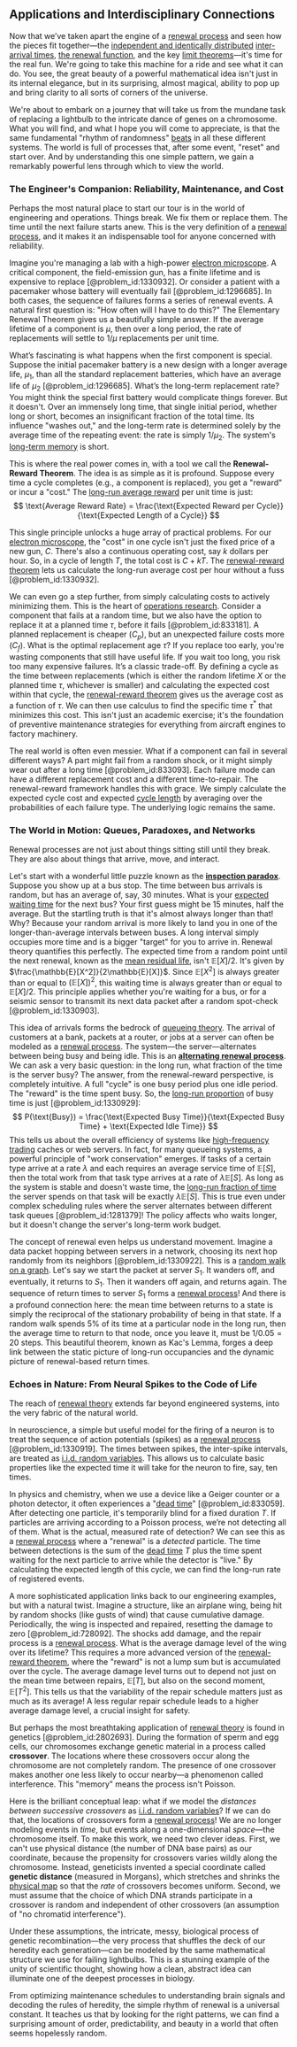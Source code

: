 ## Applications and Interdisciplinary Connections

Now that we’ve taken apart the engine of a [renewal process](@article_id:275220) and seen how the pieces fit together—the [independent and identically distributed](@article_id:168573) [inter-arrival times](@article_id:198603), [the renewal function](@article_id:274898), and the key [limit theorems](@article_id:188085)—it's time for the real fun. We're going to take this machine for a ride and see what it can do. You see, the great beauty of a powerful mathematical idea isn't just in its internal elegance, but in its surprising, almost magical, ability to pop up and bring clarity to all sorts of corners of the universe.

We're about to embark on a journey that will take us from the mundane task of replacing a lightbulb to the intricate dance of genes on a chromosome. What you will find, and what I hope you will come to appreciate, is that the same fundamental "rhythm of randomness" [beats](@article_id:191434) in all these different systems. The world is full of processes that, after some event, "reset" and start over. And by understanding this one simple pattern, we gain a remarkably powerful lens through which to view the world.

### The Engineer's Companion: Reliability, Maintenance, and Cost

Perhaps the most natural place to start our tour is in the world of engineering and operations. Things break. We fix them or replace them. The time until the next failure starts anew. This is the very definition of a [renewal process](@article_id:275220), and it makes it an indispensable tool for anyone concerned with reliability.

Imagine you're managing a lab with a high-power [electron microscope](@article_id:161166). A critical component, the field-emission gun, has a finite lifetime and is expensive to replace [@problem_id:1330932]. Or consider a patient with a pacemaker whose battery will eventually fail [@problem_id:1296685]. In both cases, the sequence of failures forms a series of renewal events. A natural first question is: "How often will I have to do this?" The Elementary Renewal Theorem gives us a beautifully simple answer. If the average lifetime of a component is $\mu$, then over a long period, the rate of replacements will settle to $1/\mu$ replacements per unit time.

What’s fascinating is what happens when the first component is special. Suppose the initial pacemaker battery is a new design with a longer average life, $\mu_1$, than all the standard replacement batteries, which have an average life of $\mu_2$ [@problem_id:1296685]. What’s the long-term replacement rate? You might think the special first battery would complicate things forever. But it doesn't. Over an immensely long time, that single initial period, whether long or short, becomes an insignificant fraction of the total time. Its influence "washes out," and the long-term rate is determined solely by the average time of the repeating event: the rate is simply $1/\mu_2$. The system's [long-term memory](@article_id:169355) is short.

This is where the real power comes in, with a tool we call the **Renewal-Reward Theorem**. The idea is as simple as it is profound. Suppose every time a cycle completes (e.g., a component is replaced), you get a "reward" or incur a "cost." The [long-run average reward](@article_id:275622) per unit time is just:
$$ \text{Average Reward Rate} = \frac{\text{Expected Reward per Cycle}}{\text{Expected Length of a Cycle}} $$

This single principle unlocks a huge array of practical problems. For our [electron microscope](@article_id:161166), the "cost" in one cycle isn't just the fixed price of a new gun, $C$. There's also a continuous operating cost, say $k$ dollars per hour. So, in a cycle of length $T$, the total cost is $C + kT$. The [renewal-reward theorem](@article_id:261732) lets us calculate the long-run average cost per hour without a fuss [@problem_id:1330932].

We can even go a step further, from simply calculating costs to actively minimizing them. This is the heart of [operations research](@article_id:145041). Consider a component that fails at a random time, but we also have the option to replace it at a planned time $\tau$, before it fails [@problem_id:833181]. A planned replacement is cheaper ($C_p$), but an unexpected failure costs more ($C_f$). What is the optimal replacement age $\tau$? If you replace too early, you're wasting components that still have useful life. If you wait too long, you risk too many expensive failures. It’s a classic trade-off. By defining a cycle as the time between replacements (which is either the random lifetime $X$ or the planned time $\tau$, whichever is smaller) and calculating the expected cost within that cycle, the [renewal-reward theorem](@article_id:261732) gives us the average cost as a function of $\tau$. We can then use calculus to find the specific time $\tau^*$ that minimizes this cost. This isn't just an academic exercise; it's the foundation of preventive maintenance strategies for everything from aircraft engines to factory machinery.

The real world is often even messier. What if a component can fail in several different ways? A part might fail from a random shock, or it might simply wear out after a long time [@problem_id:833093]. Each failure mode can have a different replacement cost and a different time-to-repair. The renewal-reward framework handles this with grace. We simply calculate the expected cycle cost and expected [cycle length](@article_id:272389) by averaging over the probabilities of each failure type. The underlying logic remains the same.

### The World in Motion: Queues, Paradoxes, and Networks

Renewal processes are not just about things sitting still until they break. They are also about things that arrive, move, and interact.

Let's start with a wonderful little puzzle known as the **[inspection paradox](@article_id:275216)**. Suppose you show up at a bus stop. The time between bus arrivals is random, but has an average of, say, 30 minutes. What is your [expected waiting time](@article_id:273755) for the next bus? Your first guess might be 15 minutes, half the average. But the startling truth is that it's almost always longer than that! Why? Because your random arrival is more likely to land you in one of the longer-than-average intervals between buses. A long interval simply occupies more time and is a bigger "target" for you to arrive in. Renewal theory quantifies this perfectly. The expected time from a random point until the next renewal, known as the [mean residual life](@article_id:272607), isn't $\mathbb{E}[X]/2$. It's given by $\frac{\mathbb{E}[X^2]}{2\mathbb{E}[X]}$. Since $\mathbb{E}[X^2]$ is always greater than or equal to $(\mathbb{E}[X])^2$, this waiting time is always greater than or equal to $\mathbb{E}[X]/2$. This principle applies whether you're waiting for a bus, or for a seismic sensor to transmit its next data packet after a random spot-check [@problem_id:1330903].

This idea of arrivals forms the bedrock of [queueing theory](@article_id:273287). The arrival of customers at a bank, packets at a router, or jobs at a server can often be modeled as a [renewal process](@article_id:275220). The system—the server—alternates between being busy and being idle. This is an **[alternating renewal process](@article_id:267792)**. We can ask a very basic question: in the long run, what fraction of the time is the server busy? The answer, from the renewal-reward perspective, is completely intuitive. A full "cycle" is one busy period plus one idle period. The "reward" is the time spent busy. So, the [long-run proportion](@article_id:276082) of busy time is just [@problem_id:1330929]:
$$ P(\text{Busy}) = \frac{\text{Expected Busy Time}}{\text{Expected Busy Time} + \text{Expected Idle Time}} $$
This tells us about the overall efficiency of systems like [high-frequency trading](@article_id:136519) caches or web servers. In fact, for many queueing systems, a powerful principle of "work conservation" emerges. If tasks of a certain type arrive at a rate $\lambda$ and each requires an average service time of $\mathbb{E}[S]$, then the total work from that task type arrives at a rate of $\lambda \mathbb{E}[S]$. As long as the system is stable and doesn't waste time, the [long-run fraction of time](@article_id:268812) the server spends on that task will be exactly $\lambda \mathbb{E}[S]$. This is true even under complex scheduling rules where the server alternates between different task queues [@problem_id:1281379]! The policy affects who waits longer, but it doesn't change the server's long-term work budget.

The concept of renewal even helps us understand movement. Imagine a data packet hopping between servers in a network, choosing its next hop randomly from its neighbors [@problem_id:1330922]. This is a [random walk on a graph](@article_id:272864). Let's say we start the packet at server $S_1$. It wanders off, and eventually, it returns to $S_1$. Then it wanders off again, and returns again. The sequence of return times to server $S_1$ forms a [renewal process](@article_id:275220)! And there is a profound connection here: the mean time between returns to a state is simply the reciprocal of the stationary probability of being in that state. If a random walk spends $5\%$ of its time at a particular node in the long run, then the average time to return to that node, once you leave it, must be $1/0.05 = 20$ steps. This beautiful theorem, known as Kac's Lemma, forges a deep link between the static picture of long-run occupancies and the dynamic picture of renewal-based return times.

### Echoes in Nature: From Neural Spikes to the Code of Life

The reach of [renewal theory](@article_id:262755) extends far beyond engineered systems, into the very fabric of the natural world.

In neuroscience, a simple but useful model for the firing of a neuron is to treat the sequence of action potentials (spikes) as a [renewal process](@article_id:275220) [@problem_id:1330919]. The times between spikes, the inter-spike intervals, are treated as [i.i.d. random variables](@article_id:262722). This allows us to calculate basic properties like the expected time it will take for the neuron to fire, say, ten times.

In physics and chemistry, when we use a device like a Geiger counter or a photon detector, it often experiences a "[dead time](@article_id:272993)" [@problem_id:833059]. After detecting one particle, it's temporarily blind for a fixed duration $T$. If particles are arriving according to a Poisson process, we’re not detecting all of them. What is the actual, measured rate of detection? We can see this as a [renewal process](@article_id:275220) where a "renewal" is a *detected* particle. The time between detections is the sum of the [dead time](@article_id:272993) $T$ plus the time spent waiting for the next particle to arrive while the detector is "live." By calculating the expected length of this cycle, we can find the long-run rate of registered events.

A more sophisticated application links back to our engineering examples, but with a natural twist. Imagine a structure, like an airplane wing, being hit by random shocks (like gusts of wind) that cause cumulative damage. Periodically, the wing is inspected and repaired, resetting the damage to zero [@problem_id:728092]. The shocks add damage, and the repair process is a [renewal process](@article_id:275220). What is the average damage level of the wing over its lifetime? This requires a more advanced version of the [renewal-reward theorem](@article_id:261732), where the "reward" is not a lump sum but is accumulated over the cycle. The average damage level turns out to depend not just on the mean time between repairs, $\mathbb{E}[T]$, but also on the second moment, $\mathbb{E}[T^2]$. This tells us that the variability of the repair schedule matters just as much as its average! A less regular repair schedule leads to a higher average damage level, a crucial insight for safety.

But perhaps the most breathtaking application of [renewal theory](@article_id:262755) is found in genetics [@problem_id:2802693]. During the formation of sperm and egg cells, our chromosomes exchange genetic material in a process called **crossover**. The locations where these crossovers occur along the chromosome are not completely random. The presence of one crossover makes another one less likely to occur nearby—a phenomenon called interference. This "memory" means the process isn't Poisson.

Here is the brilliant conceptual leap: what if we model the *distances between successive crossovers* as [i.i.d. random variables](@article_id:262722)? If we can do that, the locations of crossovers form a [renewal process](@article_id:275220)! We are no longer modeling events in *time*, but events along a one-dimensional *space*—the chromosome itself. To make this work, we need two clever ideas. First, we can't use physical distance (the number of DNA base pairs) as our coordinate, because the propensity for crossovers varies wildly along the chromosome. Instead, geneticists invented a special coordinate called **genetic distance** (measured in Morgans), which stretches and shrinks the [physical map](@article_id:261884) so that the *rate* of crossovers becomes uniform. Second, we must assume that the choice of which DNA strands participate in a crossover is random and independent of other crossovers (an assumption of "no chromatid interference").

Under these assumptions, the intricate, messy, biological process of genetic recombination—the very process that shuffles the deck of our heredity each generation—can be modeled by the same mathematical structure we use for failing lightbulbs. This is a stunning example of the unity of scientific thought, showing how a clean, abstract idea can illuminate one of the deepest processes in biology.

From optimizing maintenance schedules to understanding brain signals and decoding the rules of heredity, the simple rhythm of renewal is a universal constant. It teaches us that by looking for the right patterns, we can find a surprising amount of order, predictability, and beauty in a world that often seems hopelessly random.